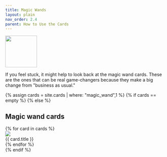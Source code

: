 ```yaml
---
title: Magic Wands
layout: plain
nav_order: 2.4
parent: How to Use the Cards
--- 
```


<img src='{{ "/graphics/icons/magicwand.svg" | relative_url}}' alt=" " width="100px" height="100px"/>

If you feel stuck, it might help to look back at the magic wand cards.  These are the ones that can be real game-changers because they make a big change from "business as usual." 


<div>
  {% assign cards = site.cards | where: "magic_wand",1 %} 
  {% if cards == empty %}
  {% else %}
    <h2>Magic wand cards</h2>
    <div class="compact-grid-container">
      {% for card in cards %}
        <div class="wrap" onclick='location.href ="{{ card.url | relative_url }}";'>
               <div class="compact-icon">
                    <img class='card-icon' alt-text=' ' src='{{ "/graphics/icons/" | append: card.icon_shortcode | append: ".svg" | relative_url }}' >
                </div>
                <div class="compact-title">
                    {{ card.title }}
                </div>
        </div>
        {% endfor %}
    </div>
  {% endif %} 
</div>